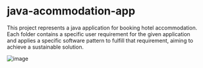 # java-acommodation-app

This project represents a java application for booking hotel accommodation. Each folder contains a specific user requirement for the given application and applies a specific software pattern to fulfill that requirement, aiming to achieve a sustainable solution.


![image](https://github.com/grubor-maja/java-acommodation-app/assets/144422955/930e1216-4b81-4e93-885d-9aafb5adc5ea)
